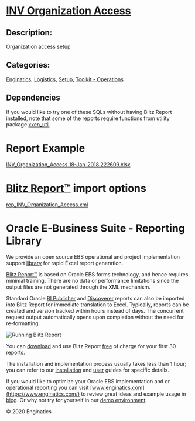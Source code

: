 # [INV Organization Access](https://www.enginatics.com/reports/inv-organization-access/)
## Description: 
Organization access setup
## Categories: 
[Enginatics](https://www.enginatics.com/library/?pg=1&category[]=Enginatics), [Logistics](https://www.enginatics.com/library/?pg=1&category[]=Logistics), [Setup](https://www.enginatics.com/library/?pg=1&category[]=Setup), [Toolkit - Operations](https://www.enginatics.com/library/?pg=1&category[]=Toolkit+-+Operations)
## Dependencies
If you would like to try one of these SQLs without having Blitz Report installed, note that some of the reports require functions from utility package [xxen_util](https://www.enginatics.com/xxen_util/true).
# Report Example
[INV_Organization_Access 18-Jan-2018 222609.xlsx](https://www.enginatics.com/example/inv-organization-access/)
# [Blitz Report™](https://www.enginatics.com/blitz-report/) import options
[rep_INV_Organization_Access.xml](https://www.enginatics.com/xml/inv-organization-access/)
# Oracle E-Business Suite - Reporting Library 
    
We provide an open source EBS operational and project implementation support [library](https://www.enginatics.com/library/) for rapid Excel report generation. 

[Blitz Report™](https://www.enginatics.com/blitz-report/) is based on Oracle EBS forms technology, and hence requires minimal training. There are no data or performance limitations since the output files are not generated through the XML mechanism. 

Standard Oracle [BI Publisher](https://www.enginatics.com/user-guide/#BI_Publisher) and [Discoverer](https://www.enginatics.com/blog/importing-discoverer-worksheets-into-blitz-report/) reports can also be imported into Blitz Report for immediate translation to Excel. Typically, reports can be created and version tracked within hours instead of days. The concurrent request output automatically opens upon completion without the need for re-formatting.

![Running Blitz Report](https://www.enginatics.com/wp-content/uploads/2018/01/Running-blitz-report.png) 

You can [download](https://www.enginatics.com/download/) and use Blitz Report [free](https://www.enginatics.com/pricing/) of charge for your first 30 reports.

The installation and implementation process usually takes less than 1 hour; you can refer to our [installation](https://www.enginatics.com/installation-guide/) and [user](https://www.enginatics.com/user-guide/) guides for specific details.

If you would like to optimize your Oracle EBS implementation and or operational reporting you can visit [www.enginatics.com](https://www.enginatics.com/) to review great ideas and example usage in [blog](https://www.enginatics.com/blog/). Or why not try for yourself in our [demo environment](http://demo.enginatics.com/).

© 2020 Enginatics